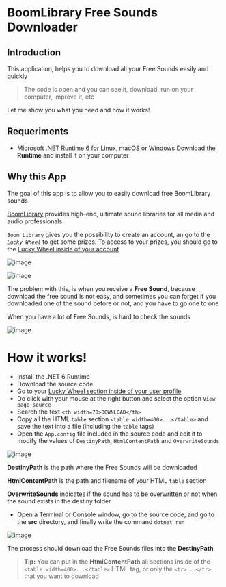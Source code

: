 # BoomLibrary Free Sounds Downloader

## Introduction
This application, helps you to download all your Free Sounds easily and quickly

> The code is open and you can see it, download, run on your computer, improve it, etc

Let me show you what you need and how it works!


## Requeriments
- [Microsoft .NET Runtime 6 for Linux, macOS or Windows](https://dotnet.microsoft.com/en-us/download/dotnet/6.0)
Download the **Runtime** and install it on your computer


## Why this App
The goal of this app is to allow you to easily download free BoomLibrary sounds

[BoomLibrary](https://www.boomlibrary.com/) provides high-end, ultimate sound libraries for all media and audio professionals

`Boom Library` gives you the possibility to create an account, an go to the *`Lucky Wheel`* to get some prizes. To access to your prizes, you should go to the [Lucky Wheel inside of your account](https://www.boomlibrary.com/my-account/dwof/)

![image](https://github.com/J0rgeSerran0/BoomLibraryFreeSoundsDownloader/assets/6237500/c0955d22-0376-4d96-bd1e-e047a739b2b2)

![image](https://github.com/J0rgeSerran0/BoomLibraryFreeSoundsDownloader/assets/6237500/57ce37b9-661f-4ff8-a465-816749fb0d64)

The problem with this, is when you receive a **Free Sound**, because download the free sound is not easy, and sometimes you can forget if you downloaded one of the sound before or not, and you have to go one to one

When you have a lot of Free Sounds, is hard to check the sounds

![image](https://github.com/J0rgeSerran0/BoomLibraryFreeSoundsDownloader/assets/6237500/23a3fad7-7ece-4782-ae4e-362da8ea124b)

# How it works!
- Install the .NET 6 Runtime
- Download the source code
- Go to your [Lucky Wheel section inside of your user profile](https://www.boomlibrary.com/my-account/dwof/)
- Do click with your mouse at the right button and select the option `View page source`
- Search the text ```<th width=70>DOWNLOAD</th>```
- Copy all the HTML `table` section ```<table width=400>...</table>``` and save the text into a file (including the ```table``` tags)
- Open the `App.config` file included in the source code and edit it to modify the values of `DestinyPath`, `HtmlContentPath` and `OverwriteSounds`

![image](https://github.com/J0rgeSerran0/BoomLibraryFreeSoundsDownloader/assets/6237500/c2316ca4-2891-4d9a-830f-3312c0d9b3ff)

**DestinyPath** is the path where the Free Sounds will be downloaded

**HtmlContentPath** is the path and filename of your HTML `table` section

**OverwriteSounds** indicates if the sound has to be overwritten or not when the sound exists in the destiny folder

- Open a Terminal or Console window, go to the source code, and go to the **src** directory, and finally write the command `dotnet run`

![image](https://github.com/J0rgeSerran0/BoomLibraryFreeSoundsDownloader/assets/6237500/80e6bcc9-6740-4f66-ab7c-ad565d0ad227)

The process should download the Free Sounds files into the **DestinyPath**

> **Tip:** You can put in the **HtmlContentPath** all sections inside of the ```<table width=400>...</table>``` HTML tag, or only the ```<tr>...</tr>``` that you want to download
